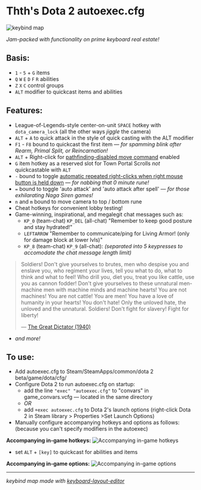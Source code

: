 # Thth's Dota 2 autoexec.cfg

![keybind map](https://cloud.githubusercontent.com/assets/7574985/10162815/f299371e-667b-11e5-8e9f-db5509456634.png)

*Jam-packed with functionality on prime keyboard real estate!*


## Basis:
* ```1``` - ```5``` + ```G``` items
* ```Q``` ```W``` ```E``` ```D``` ```F``` ```R``` abilities
* ```Z``` ```X``` ```C``` control groups
* ```ALT``` modifier to quickcast items and abilities

## Features:
* League-of-Legends-style center-on-unit ```SPACE``` hotkey with ```dota_camera_lock``` (all the other ways *jiggle* the camera)
* ```ALT``` + ```A``` to quick attack in the style of quick casting with the ALT modifier
* ```F1``` - ```F8``` bound to quickcast the first item — *for spamming blink after Rearm, Primal Split, or Reincarnation!*
* ```ALT``` + Right-click for [pathfinding-disabled move command](http://store.steampowered.com/news/15840/) enabled
* ```G``` item hotkey as a reserved slot for Town Portal Scrolls *not* quickcastable with ```ALT```
* ```-``` bound to toggle [automatic repeated right-clicks when right mouse button is held down](http://store.steampowered.com/news/15855/) — *for nabbing that 0 minute rune!*
* ```=``` bound to toggle 'auto attack' and 'auto attack after spell' — *for those exhilarating Naga Siren games!*
* ```n``` and ```m``` bound to move camera to top / bottom rune
* Cheat hotkeys for convenient lobby testing!
* Game-winning, inspirational, and megalegit chat messages such as:
  * ```KP_0``` (team-chat) ```KP_DEL``` (all-chat) "Remember to keep good posture and stay hydrated!"
  * ```LEFTARROW``` "Remember to communicate/ping for Living Armor! (only for damage block at lower lvls)"
  * ```KP_8``` (team-chat) ```KP_9``` (all-chat): *(separated into 5 keypresses to accomodate the chat message length limit)*

> Soldiers! Don't give yourselves to brutes, men who despise you and enslave you, who regiment your lives,
> tell you what to do, what to think and what to feel! Who drill you, diet you, treat you like cattle,
> use you as cannon fodder! Don't give yourselves to these unnatural men- machine men with machine minds and machine hearts!
> You are not machines! You are not cattle! You are men! You have a love of humanity in your hearts! You don't hate!
> Only the unloved hate, the unloved and the unnatural. Soldiers! Don't fight for slavery! Fight for liberty!
> 
> — [The Great Dictator (1940)](https://www.youtube.com/watch?v=5IvPIWzQcUY)

* *and more!*

## To use:

* Add autoexec.cfg to Steam/SteamApps/common/dota 2 beta/game/dota/cfg/
* Configure Dota 2 to run autoexec.cfg on startup:
  * add the line ```"exec" "autoexec.cfg"``` to "convars" in game_convars.vcfg — located in the same directory
  * *OR*
  * add ```+exec autoexec.cfg``` to Dota 2's launch options (right-click Dota 2 in Steam library > Properties >Set Launch Options)
* Manually configure accompanying hotkeys and options as follows: (because you can't specify modifiers in the autoexec)

**Accompanying in-game hotkeys:**
![Accompanying in-game hotkeys](https://cloud.githubusercontent.com/assets/7574985/10162822/fbe841de-667b-11e5-8405-a200023df312.jpg)
* set ```ALT``` + ```[key]``` to quickcast for abilities and items

**Accompanying in-game options:**
![Accompanying in-game options](https://cloud.githubusercontent.com/assets/7574985/10070088/45b86908-627e-11e5-851c-f8d66711bc30.jpg)

---

*keybind map made with [keyboard-layout-editor](http://www.keyboard-layout-editor.com/)*
